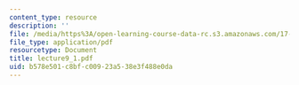 ```yaml
---
content_type: resource
description: ''
file: /media/https%3A/open-learning-course-data-rc.s3.amazonaws.com/17-037-american-political-thought-spring-2004/b578e501c8bfc00923a538e3f488e0da_lecture9_1.pdf
file_type: application/pdf
resourcetype: Document
title: lecture9_1.pdf
uid: b578e501-c8bf-c009-23a5-38e3f488e0da
---
```

